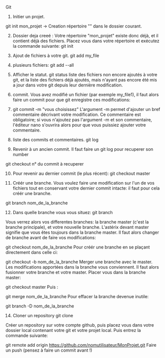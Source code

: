 Git

1. Initier un projet.

git init mon_projet
-> Creation répertoire "" dans le dossier courant.

2. Dossier  deja creeé : 
Votre répertoire "mon_projet" existe donc déjà, et il contient déjà des fichiers. Placez vous dans votre répertoire et exécutez la commande suivante:
git init

3. Ajout de fichiers à votre git.
git add my_file

4.  plusieurs fichiers:
git add --all

5. Afficher le statut.
git status
liste des fichiers non encore ajoutés à votre git, et la liste des fichiers déjà ajoutés, mais n'ayant pas encore été mis a jour dans votre git depuis leur dernière modification.

6. commit.
Vous avez modifié un fichier (par exemple my_file1), il faut alors faire un commit pour que git enregistre ces modifications:

7. git commit -m "vous choisissez"
L'argument -m permet d'ajouter un bref commentaire décrivant votre modification. Ce commentaire est obligatoire; si vous n'ajoutez pas l'argument -m et son commentaire, l'éditeur nano s'ouvrira alors pour que vous puissiez ajouter votre commentaire.

8. liste des commits et commentaires.
git log

9. Revenir à un ancien commit.
Il faut faire un git log pour recuperer son number

git checkout n° du commit à recuperer

10. Pour revenir au dernier commit (le plus récent):
git checkout master

11. Créér une branche.
Vous voulez faire une modification sur l'un de vos fichiers tout en conservant votre dernier commit intacte: il faut pour cela créér une branche.

git branch nom_de_la_branche

12. Dans quelle branche vous vous situez:
git branch

Vous verrez alors vos differentes branches: la branche master (c'est la branche principale), et votre nouvelle branche. L'astérix devant master signifie que vous êtes toujours dans la branche master. Il faut alors changer de branche avant de faire vos modifications:

git checkout nom_de_la_branche
Pour créér une branche en se plaçant directement dans celle ci:

git checkout -b nom_de_la_branche
Merger une branche avec le master.
Les modifications apportées dans la branche vous conviennent. Il faut alors fusionner votre branche et votre master. Placer vous dans la branche master:

git checkout master
Puis :

git merge nom_de_la_branche
Pour effacer la branche devenue inutile:

git branch -D nom_de_la_branche

14. Cloner un repository 
git clone 


Créer un repository sur votre compte github, puis placez vous dans votre dossier local contenant votre git et votre projet local. Puis entrez la commande suivante:

git remote add origin https://github.com/nomutilisateur/MonProjet.git
Faire un push (pensez à faire un commit avant !)